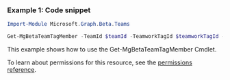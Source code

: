 ### Example 1: Code snippet

```powershellImport-Module Microsoft.Graph.Beta.Teams

Get-MgBetaTeamTagMember -TeamId $teamId -TeamworkTagId $teamworkTagId -TeamworkTagMemberId $teamworkTagMemberId
```
This example shows how to use the Get-MgBetaTeamTagMember Cmdlet.
To learn about permissions for this resource, see the [permissions reference](/graph/permissions-reference).

